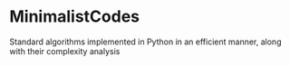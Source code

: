# MinimalistCodes
Standard algorithms implemented in Python in an efficient manner, along with their complexity analysis
